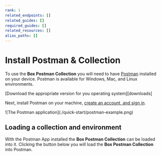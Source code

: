 ```yaml
---
rank: 1
related_endpoints: []
related_guides: []
required_guides: []
related_resources: []
alias_paths: []
---
```


# Install Postman & Collection

To use the **Box Postman Collection** you will need to have
[Postman][postman] installed on your device.
Postman is available for Windows, Mac, and Linux environments.

<Trigger option='postman.downloaded' value='win32,win64,osx,linux64'>
  [Download the appropriate version for you operating system][downloads]
</Trigger>

Next, install Postman on your machine, [create an account, and sign in][register].

<ImageFrame border center>
  ![The Postman application](./quick-start/postman-example.png)
</ImageFrame>

## Loading a collection and environment

With the Postman App installed the **Box Postman Collection** can be loaded into
it. Clicking the button below you will load the **Box Postman
Collection** into Postman.

<Postman anonymous />

[register]: https://identity.getpostman.com/signup
[postman]: https://getpostman.com
[downloads]: https://www.postman.com/downloads/
